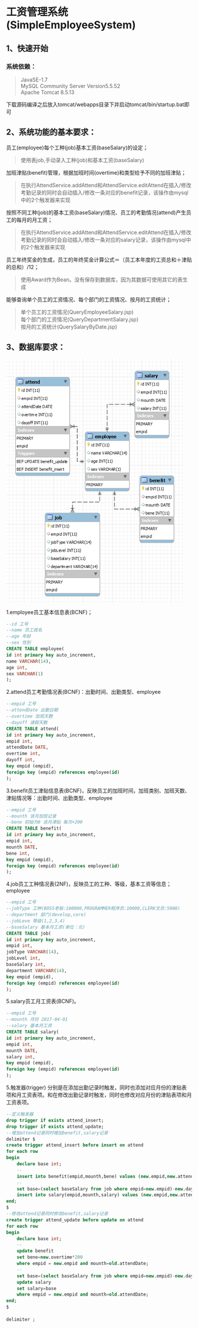 # 工资管理系统(SimpleEmployeeSystem)

## 1、快速开始

### 系统依赖：

>JavaSE-1.7</br>
>MySQL Community Server Version5.5.52</br>
>Apache Tomcat 8.5.13</br>

下载源码编译之后放入tomcat/webapps目录下并启动tomcat/bin/startup.bat即可


## 2、系统功能的基本要求：</br>

员工(employee)每个工种(job)基本工资(baseSalary)的设定；</br>
>使用表job,手动录入工种(job)和基本工资(baseSalary)</br>

加班津贴(benefit)管理，根据加班时间(overtime)和类型给予不同的加班津贴；</br>
>在执行AttendService.addAttend和AttendService.editAttend在插入/修改考勤记录的同时会自动插入/修改一条对应的benefit记录，该操作由mysql中的2个触发器来实现</br>

按照不同工种(job)的基本工资(baseSalary)情况、员工的考勤情况(attend)产生员工的每月的月工资；</br>
>在执行AttendService.addAttend和AttendService.editAttend在插入/修改考勤记录的同时会自动插入/修改一条对应的salary记录，该操作由mysql中的2个触发器来实现</br>

员工年终奖金的生成，员工的年终奖金计算公式＝（员工本年度的工资总和＋津贴的总和）/12；</br>
>使用Award作为Bean。没有保存到数据库，因为其数据可使用其它的表生成</br>

能够查询单个员工的工资情况、每个部门的工资情况、按月的工资统计；</br>
>单个员工的工资情况(QueryEmployeeSalary.jsp)</br>
>每个部门的工资情况(QueryDepartmentSalary.jsp)</br>
>按月的工资统计(QuerySalaryByDate.jsp)</br>

## 3、数据库要求：

<img src="ER.png" alt="ER.png">

1.employee员工基本信息表(BCNF)；</br>

```sql
--id 工号
--name 员工姓名
--age 年龄
--sex 性别
CREATE TABLE employee(
id int primary key auto_increment,
name VARCHAR(14),
age int,
sex VARCHAR(1)
);
```

2.attend员工考勤情况表(BCNF)：出勤时间、出勤类型、employee</br>

```sql
--empid 工号
--attendDate 出勤日期
--overtime 加班天数
--dayoff 请假天数
CREATE TABLE attend(
id int primary key auto_increment,
empid int,
attendDate DATE,
overtime int,
dayoff int,
key empid (empid),
foreign key (empid) references employee(id)
);
```

3.benefit员工津贴信息表(BCNF)，反映员工的加班时间，加班类别、加班天数、津贴情况等：出勤时间、出勤类型、employee</br>

```sql
--empid 工号
--mounth 该月加班记录
--bene 初始为0 该月津贴 每次+200
CREATE TABLE benefit(
id int primary key auto_increment,
empid int,
mounth DATE, 
bene int,
key empid (empid),
foreign key (empid) references employee(id)
);
```

4.job员工工种情况表(2NF)，反映员工的工种、等级，基本工资等信息；employee</br>

```sql
--empid 工号
--jobType 工种(BOSS老板:100000,PROGRAMMER程序员:10000,CLERK文员:5000)
--department 部门(develop,core)
--jobLeve 等级(1,2,3,4)
--baseSalary 基本月工资(单位：元)
CREATE TABLE job(
id int primary key auto_increment,
empid int,
jobType VARCHAR(14),
jobLevel int,
baseSalary int,
department VARCHAR(14),
key empid (empid),
foreign key (empid) references employee(id)
);
```

5.salary员工月工资表(BCNF)。</br>

```sql
--empid 工号
--mounth 月份 2017-04-01
--salary 基本月工资
CREATE TABLE salary(
id int primary key auto_increment,
empid int,
mounth DATE,
salary int,
key empid (empid),
foreign key (empid) references employee(id)
);
```

5.触发器(trigger)
分别是在添加出勤记录时触发，同时也添加对应月份的津贴表项和月工资表项。和在修改出勤记录时触发，同时也修改对应月份的津贴表项和月工资表项。</br>

```sql
--定义触发器
drop trigger if exists attend_insert;
drop trigger if exists attend_update;
--增加attend记录同时增加benefit,salary记录
delimiter $
create trigger attend_insert before insert on attend
for each row
begin
    declare base int;
    --
    insert into benefit(empid,mounth,bene) values (new.empid,new.attendDate,new.overtime*200);
    --
    set base=(select baseSalary from job where empid=new.empid)-new.dayoff*200;
    insert into salary(empid,mounth,salary) values (new.empid,new.attendDate,base);
end;
$
--修改attend记录同时修改benefit,salary记录
create trigger attend_update before update on attend
for each row
begin
    declare base int;
    --
    update benefit
    set bene=new.overtime*200
    where empid = new.empid and mounth=old.attendDate;
    --
    set base=(select baseSalary from job where empid=new.empid)-new.dayoff*200;
    update salary
    set salary=base
    where empid = new.empid and mounth=old.attendDate;
end;
$

delimiter ;
```
